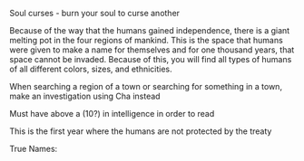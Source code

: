 Soul curses - burn your soul to curse another
 
Because of the way that the humans gained independence, there is a giant melting pot in the four regions of mankind. This is the space that humans were given to make a name for themselves and for one thousand years, that space cannot be invaded. Because of this, you will find all types of humans of all different colors, sizes, and ethnicities.
 
When searching a region of a town or searching for something in a town, make an investigation using Cha instead
 
Must have above a (10?) in intelligence in order to read
 
This is the first year where the humans are not protected by the treaty
 
True Names: